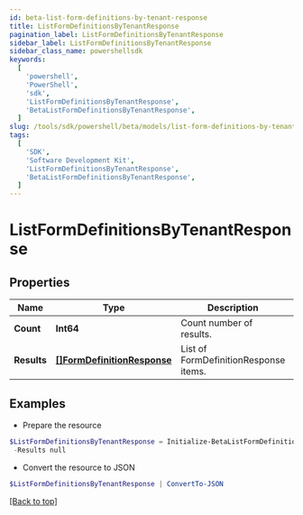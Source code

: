```yaml
---
id: beta-list-form-definitions-by-tenant-response
title: ListFormDefinitionsByTenantResponse
pagination_label: ListFormDefinitionsByTenantResponse
sidebar_label: ListFormDefinitionsByTenantResponse
sidebar_class_name: powershellsdk
keywords:
  [
    'powershell',
    'PowerShell',
    'sdk',
    'ListFormDefinitionsByTenantResponse',
    'BetaListFormDefinitionsByTenantResponse',
  ]
slug: /tools/sdk/powershell/beta/models/list-form-definitions-by-tenant-response
tags:
  [
    'SDK',
    'Software Development Kit',
    'ListFormDefinitionsByTenantResponse',
    'BetaListFormDefinitionsByTenantResponse',
  ]
---
```


# ListFormDefinitionsByTenantResponse

## Properties

| Name | Type | Description | Notes |
| --- | --- | --- | --- |
| **Count** | **Int64** | Count number of results. | [optional] |
| **Results** | [**[]FormDefinitionResponse**](form-definition-response) | List of FormDefinitionResponse items. | [optional] |

## Examples

- Prepare the resource

```powershell
$ListFormDefinitionsByTenantResponse = Initialize-BetaListFormDefinitionsByTenantResponse  -Count 1 `
 -Results null
```

- Convert the resource to JSON

```powershell
$ListFormDefinitionsByTenantResponse | ConvertTo-JSON
```

[[Back to top]](#)
